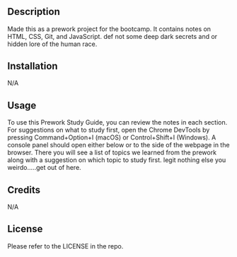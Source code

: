 # <Pre-Work-Study-Guide>

## Description

Made this as a prework project for the bootcamp. It contains notes on HTML, CSS, Git, and JavaScript. def not some deep dark secrets and or hidden lore of the human race.

## Installation

N/A

## Usage

To use this Prework Study Guide, you can review the notes in each section. For suggestions on what to study first, open the Chrome DevTools by pressing Command+Option+I (macOS) or Control+Shift+I (Windows). A console panel should open either below or to the side of the webpage in the browser. There you will see a list of topics we learned from the prework along with a suggestion on which topic to study first. legit nothing else you weirdo.....get out of here.

## Credits

N/A

## License

Please refer to the LICENSE in the repo.